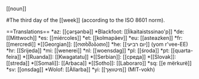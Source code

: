 [[noun]]

#The third day of the [[week]] (according to the ISO 8601 norm).

==Translations==
*az: [[ç&#601;rş&#601;nb&#601;]]
*Blackfoot: [[Ííkaitaistssinao'p]]
*de: [[Mittwoch]]
*es: [[miércoles]]
*et: [[kolmapäev]]
*eu: [[asteazken]]
*fr: [[mercredi]]
*[[Georgian]]: [[ოთხშაბათი]]
*he: [[יום רביעי]] (yom r'vee-EE)
*hr: [[Srijeda]]
*mi: [[wenerei]]
*nl: [[woensdag]]
*pl: [[środa]]
*pt: [[quarta-feira]]
*[[Ruanda]]: [[Kwagatatu]]
*[[Serbian]]: [[среда]]
*[[Slovak]]: [[streda]]
*[[Somali]]: [[Arbaca]]
*[[Sotho]]: [[Laboraro]]
*sq: [[e mërkurë]]
*sv: [[onsdag]]
*Wolof: [[Àllarba]]
*yi: [[מיטוואָך]] (MIT-vokh)